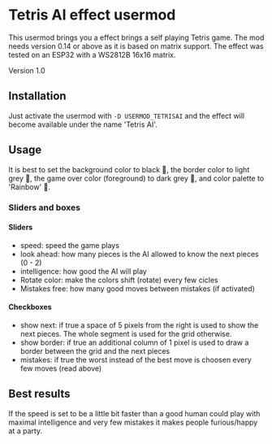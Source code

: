 # Tetris AI effect usermod

This usermod brings you a effect brings a self playing Tetris game. The mod needs version 0.14 or above as it is based on matrix support. The effect was tested on an ESP32 with a WS2812B 16x16 matrix.

Version 1.0

## Installation 

Just activate the usermod with `-D USERMOD_TETRISAI` and the effect will become available under the name 'Tetris AI'.

## Usage

It is best to set the background color to black 🖤, the border color to light grey 🤍, the game over color (foreground) to dark grey 🩶, and color palette to 'Rainbow' 🌈.

### Sliders and boxes

#### Sliders

* speed: speed the game plays
* look ahead: how many pieces is the AI allowed to know the next pieces (0 - 2)
* intelligence: how good the AI will play
* Rotate color: make the colors shift (rotate) every few cicles
* Mistakes free: how many good moves between mistakes (if activated)

#### Checkboxes

* show next: if true a space of 5 pixels from the right is used to show the next pieces. The whole segment is used for the grid otherwise.
* show border: if true an additional column of 1 pixel is used to draw a border between the grid and the next pieces
* mistakes: if true the worst instead of the best move is choosen every few moves (read above)

## Best results

 If the speed is set to be a little bit faster than a good human could play with maximal intelligence and very few mistakes it makes people furious/happy at a party.
